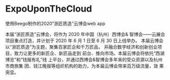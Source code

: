 # ExpoUponTheCloud
使用Beego制作的2020“浙匠质造”云博会web app

本届“浙匠质造”云博会，将作为 2020 年中国（杭州）西博会&
智博会——云展会项目重点打造，并计划于 2020 年 6 月 1 日至 6 月 30 日上线举办。
本届云博会以“浙匠质造”为主题，聚集百家匠企和千万匠品，
并融合数字经济和创新创业项目，致力让更多的新匠企、新匠品走到
前台、推向市场。本届云博会将依托“西湖博览”和“钱报有礼”线
上平台，并通过西博会&智博会多年来的受众资源以及杭州市商旅集
团、钱江晚报等组织机构的助力，为本届云博会带来百万级流量，效 果突显。
